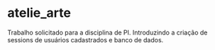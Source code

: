 # atelie_arte
Trabalho solicitado para a disciplina de PI. Introduzindo a criação de sessions de usuários cadastrados e banco de dados.
